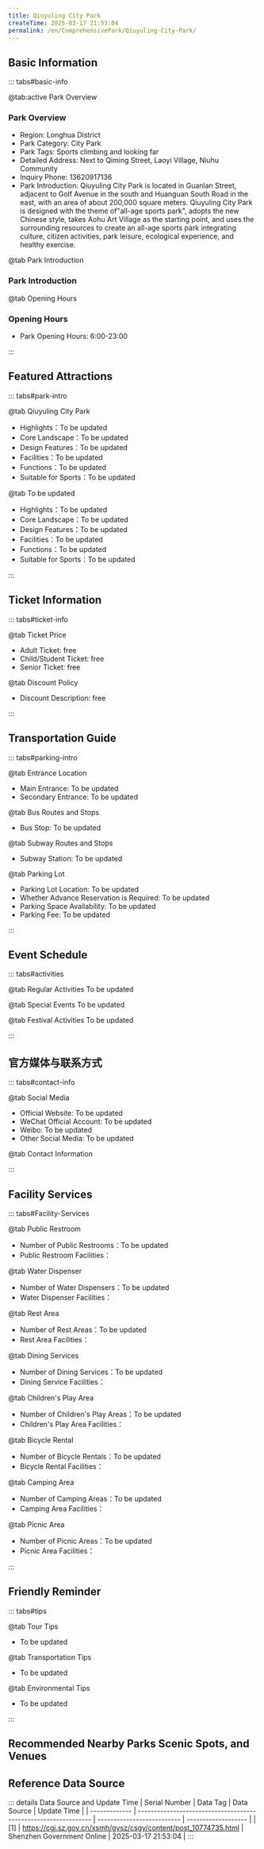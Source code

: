 ```yaml
---
title: Qiuyuling City Park
createTime: 2025-03-17 21:53:04
permalink: /en/ComprehensivePark/Qiuyuling-City-Park/
---
```



<script setup>
import ImageSwiper from '/.vuepress/theme/components/ImageSwiper.vue'
// 轮播图数据
const swiperItems = [
    {
                link: 'https://cgj.sz.gov.cn/img/4/4005/4005733/10774735.jpg',
                title: 'Qiuyuling City Park',
                description: '',
                author: 'Shenzhen Government Online',
                date: '2025/03/17'
                },
  {
                link: 'https://cgj.sz.gov.cn/img/4/4005/4005733/10774735.jpg',
                title: 'Qiuyuling City Park',
                description: '',
                author: 'Shenzhen Government Online',
                date: '2025/03/17'
                }
]
// 配置项
const swiperConfig = {
  height: 500,
  showInfo: true
}
</script>
<!-- 轮播图组件 -->
<ImageSwiper :items="swiperItems" :config="swiperConfig" />



## Basic Information

::: tabs#basic-info

@tab:active Park Overview
### Park Overview
- Region: Longhua District
- Park Category: City Park
- Park Tags: Sports climbing and looking far
- Detailed Address: Next to Qiming Street, Laoyi Village, Niuhu Community
- Inquiry Phone: 13620917136
- Park Introduction: Qiuyuling City Park is located in Guanlan Street, adjacent to Golf Avenue in the south and Huanguan South Road in the east, with an area of about 200,000 square meters. Qiuyuling City Park is designed with the theme of"all-age sports park", adopts the new Chinese style, takes Aohu Art Village as the starting point, and uses the surrounding resources to create an all-age sports park integrating culture, citizen activities, park leisure, ecological experience, and healthy exercise.

@tab Park Introduction
### Park Introduction
@tab Opening Hours
### Opening Hours
- Park Opening Hours: 6:00-23:00

:::

## Featured Attractions

::: tabs#park-intro

@tab Qiuyuling City Park
<ImageCard
image="https://cgj.sz.gov.cn/images/index20230710_1.png"
    title="Qiuyuling City Park"
    description="Qiuyuling City Park is located behind Aohu Art Village. There is a 'Sunrise Viewing' viewing platform on the top of the mountain. The surrounding environment is beautiful and pleasant. Looking down from the park, you can also see the scattered Hakka houses and watchtowers, which contrast with the quaint Aohu Art Village."
    date=""
    author="Shenzhen Government Online"
/>


- Highlights：To be updated
- Core Landscape：To be updated
- Design Features：To be updated
- Facilities：To be updated
- Functions：To be updated
- Suitable for Sports：To be updated

@tab To be updated
<ImageCard
image="https://cgj.sz.gov.cn/images/index20230710_1.png"
    title="Qiuyuling City Park"
    description="Qiuyuling City Park is located behind Aohu Art Village. There is a 'Sunrise Viewing' viewing platform on the top of the mountain. The surrounding environment is beautiful and pleasant. Looking down from the park, you can also see the scattered Hakka houses and watchtowers, which contrast with the quaint Aohu Art Village."
    date=""
    author="Shenzhen Government Online"
/>


- Highlights：To be updated
- Core Landscape：To be updated
- Design Features：To be updated
- Facilities：To be updated
- Functions：To be updated
- Suitable for Sports：To be updated

:::

## Ticket Information

::: tabs#ticket-info

@tab Ticket Price
- Adult Ticket: free
- Child/Student Ticket: free
- Senior Ticket: free

@tab Discount Policy
- Discount Description: free

:::

## Transportation Guide

::: tabs#parking-intro

@tab Entrance Location
- Main Entrance: To be updated
- Secondary Entrance: To be updated

@tab Bus Routes and Stops
- Bus Stop: To be updated

@tab Subway Routes and Stops
- Subway Station: To be updated

@tab Parking Lot
- Parking Lot Location: To be updated
- Whether Advance Reservation is Required: To be updated
- Parking Space Availability: To be updated
- Parking Fee: To be updated

:::

## Event Schedule

::: tabs#activities

@tab Regular Activities
To be updated

@tab Special Events
To be updated

@tab Festival Activities
To be updated

:::

## 官方媒体与联系方式

::: tabs#contact-info

@tab Social Media
- Official Website: To be updated
- WeChat Official Account: To be updated
- Weibo: To be updated
- Other Social Media: To be updated

@tab Contact Information

:::

## Facility Services

::: tabs#Facility-Services

@tab Public Restroom
- Number of Public Restrooms：To be updated
- Public Restroom Facilities：

@tab Water Dispenser
- Number of Water Dispensers：To be updated
- Water Dispenser Facilities：

@tab Rest Area
- Number of Rest Areas：To be updated
- Rest Area Facilities：

@tab Dining Services
- Number of Dining Services：To be updated
- Dining Service Facilities：

@tab Children's Play Area
- Number of Children's Play Areas：To be updated
- Children's Play Area Facilities：

@tab Bicycle Rental
- Number of Bicycle Rentals：To be updated
- Bicycle Rental Facilities：

@tab Camping Area
- Number of Camping Areas：To be updated
- Camping Area Facilities：

@tab Picnic Area
- Number of Picnic Areas：To be updated
- Picnic Area Facilities：

:::

## Friendly Reminder

::: tabs#tips

@tab Tour Tips
- To be updated

@tab Transportation Tips
- To be updated

@tab Environmental Tips
- To be updated

:::

## Recommended Nearby Parks Scenic Spots, and Venues

<CardGrid>
  <ImageCard
        image="https://cgj.sz.gov.cn/img/4/4005/4005734/10774736.jpg"
        title="Smoky Bridge Park"
        description="Yanqiao Park is located in the northeast of the intersection of Edi Road and Yuxin Road in Longhua District. The park has a beautiful environment and is close t"
        href="/en/ComprehensivePark/Yanqiao Park"
        author="Shenzhen Government Online"
        date="2025/01/02"
      />
      <ImageCard
        image="https://cgj.sz.gov.cn/img/4/4005/4005734/10774736.jpg"
        title="Smoky Bridge Park"
        description="Yanqiao Park is located in the northeast of the intersection of Edi Road and Yuxin Road in Longhua District. The park has a beautiful environment and is close t"
        href="/en/ComprehensivePark/Yanqiao Park"
        author="Shenzhen Government Online"
        date="2025/01/02"
      />
    </CardGrid>


## Reference Data Source

::: details Data Source and Update Time
| Serial Number | Data Tag                                                        | Data Source                | Update Time         |
| ------------- | --------------------------------------------------------------- | -------------------------- | ------------------- |
| [1]           | https://cgj.sz.gov.cn/xsmh/gysz/csgy/content/post_10774735.html | Shenzhen Government Online | 2025-03-17 21:53:04 |
:::

